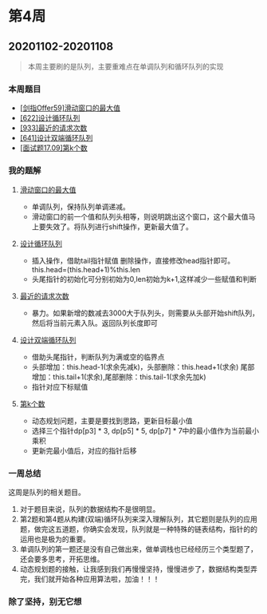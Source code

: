 # 第4周

## 20201102-20201108

> 本周主要刷的是队列，主要重难点在单调队列和循环队列的实现
### 本周题目

-  [[剑指Offer59]滑动窗口的最大值](https://leetcode-cn.com/problems/hua-dong-chuang-kou-de-zui-da-zhi-lcof/)
-  [[622]设计循环队列](https://leetcode-cn.com/problems/design-circular-queue/)
-  [[933]最近的请求次数](https://leetcode-cn.com/problems/number-of-recent-calls/)
-  [[641]设计双端循环队列](https://leetcode-cn.com/problems/design-circular-deque/)
-  [[面试题17.09]第k个数](https://leetcode-cn.com/problems/get-kth-magic-number-lcci/)

### 我的题解

1. [滑动窗口的最大值](https://github.com/hjtcn/qiusuo-algorithm-team/blob/master/lm-js/50-%E5%89%91%E6%8C%87offer59%E6%BB%91%E5%8A%A8%E7%AA%97%E5%8F%A3%E7%9A%84%E6%9C%80%E5%A4%A7%E5%80%BC.js)

    - 单调队列，保持队列单调递减。
    - 滑动窗口的前一个值和队列头相等，则说明跳出这个窗口，这个最大值马上要失效了。将队列进行shift操作，更新最大值了。

2. [设计循环队列](https://github.com/hjtcn/qiusuo-algorithm-team/blob/master/lm-js/51-622%E8%AE%BE%E8%AE%A1%E5%BE%AA%E7%8E%AF%E9%98%9F%E5%88%97.js)
    - 插入操作，借助tail指针赋值
      删除操作，直接修改head指针即可。this.head=(this.head+1)%this.len
    - 头尾指针的初始化可分别初始为0,len初始为k+1,这样减少一些赋值和判断

3. [最近的请求次数](https://github.com/hjtcn/qiusuo-algorithm-team/blob/master/lm-js/52-933%E6%9C%80%E8%BF%91%E7%9A%84%E8%AF%B7%E6%B1%82%E6%AC%A1%E6%95%B0.js)
    - 暴力。如果新增的数减去3000大于队列头，则需要从头部开始shift队列，
      然后将当前元素入队。返回队列长度即可
4. [设计双端循环队列](https://github.com/hjtcn/qiusuo-algorithm-team/blob/master/lm-js/53-641%E8%AE%BE%E8%AE%A1%E5%BE%AA%E7%8E%AF%E5%8F%8C%E7%AB%AF%E9%98%9F%E5%88%97.js)

    - 借助头尾指针，判断队列为满或空的临界点
    - 头部增加：this.head-1(求余先减k)，头部删除：this.head+1(求余)
      尾部增加：this.tail+1(求余),尾部删除：this.tail-1(求余先加k)
    - 指针对应下标赋值

5. [第k个数](https://github.com/hjtcn/qiusuo-algorithm-team/blob/master/lm-js/54-%E9%9D%A2%E8%AF%95%E9%A2%981709%E7%AC%ACk%E4%B8%AA%E6%95%B0.js)

    - 动态规划问题，主要是要找到思路，更新目标最小值
    - 选择三个指针dp[p3] * 3, dp[p5] * 5, dp[p7] * 7中的最小值作为当前最小乘积
    - 更新完最小值后，对应的指针后移

### 一周总结

   这周是队列的相关题目。
   1. 对于题目来说，队列的数据结构不是很明显。
   2. 第2题和第4题从构建(双端)循环队列来深入理解队列，其它题则是队列的应用题，做完这五道题，你确实会发现，队列就是一种特殊的链表结构，指针的的运用也是极为的重要。
   3. 单调队列的第一题还是没有自己做出来，做单调栈也已经经历三个类型题了，还会要多思考，开拓思维。
   4. 动态规划题的接触，让我感到我们再慢慢坚持，慢慢进步了，数据结构类型弄完，我们就开始各种应用算法啦，加油！！！
    
### 除了坚持，别无它想



